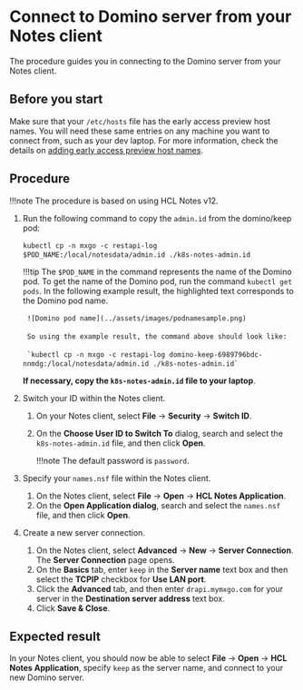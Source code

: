 # Connect to Domino server from your Notes client

The procedure guides you in connecting to the Domino server from your Notes client.

## Before you start

Make sure that your `/etc/hosts` file has the early access preview host names. You will need these same entries on any machine you want to connect from, such as your dev laptop. For more information, check the details on [adding early access preview host names](../tutorials/prereq.md#4-add-early-access-preview-host-names). 

## Procedure

!!!note
    The procedure is based on using HCL Notes v12.

1. Run the following command to copy the `admin.id` from the domino/keep pod:

    ```
    kubectl cp -n mxgo -c restapi-log $POD_NAME:/local/notesdata/admin.id ./k8s-notes-admin.id
    ```

    !!!tip
        The `$POD_NAME` in the command represents the name of the Domino pod. To get the name of the Domino pod, run the command `kubectl get pods`. In the following example result, the highlighted text corresponds to the Domino pod name.

        ![Domino pod name](../assets/images/podnamesample.png)

        So using the example result, the command above should look like:

        `kubectl cp -n mxgo -c restapi-log domino-keep-6989796bdc-nnmdg:/local/notesdata/admin.id ./k8s-notes-admin.id`

    **If necessary, copy the `k8s-notes-admin.id` file to your laptop**.

2. Switch your ID within the Notes client.

    1. On your Notes client, select **File** &rarr; **Security** &rarr; **Switch ID**.
    2. On the **Choose User ID to Switch To** dialog, search and select the `k8s-notes-admin.id` file, and then click **Open**.

        !!!note
            The default password is `password`.


3. Specify your `names.nsf` file within the Notes client.

    1. On the Notes client, select **File** &rarr; **Open** &rarr; **HCL Notes Application**.
    2. On the **Open Application dialog**, search and select the `names.nsf` file, and then click **Open**.

4. Create a new server connection.

    1. On the Notes client, select **Advanced** &rarr; **New** &rarr; **Server Connection**. The **Server Connection** page opens.
    2. On the **Basics** tab, enter `keep` in the **Server name** text box and then select the **TCPIP** checkbox for **Use LAN port**. 
    3. Click the **Advanced** tab, and then enter `drapi.mymxgo.com` for your server in the **Destination server address** text box.
    4. Click **Save & Close**.

## Expected result

In your Notes client, you should now be able to select **File** &rarr; **Open** &rarr; **HCL Notes Application**, specify `keep` as the server name, and connect to your new Domino server.

